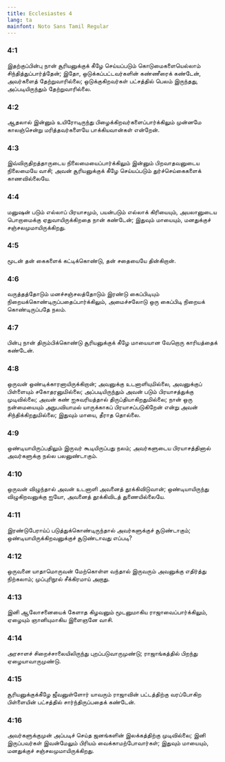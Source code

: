 ```yaml
---
title: Ecclesiastes 4
lang: ta
mainfont: Noto Sans Tamil Regular
---
```


###  4:1

இதற்குப்பின்பு நான் சூரியனுக்குக் கீழே செய்யப்படும் கொடுமைகளையெல்லாம் சிந்தித்துப்பார்த்தேன்; இதோ, ஒடுக்கப்பட்டவர்களின் கண்ணீரைக் கண்டேன், அவர்களைத் தேற்றுவாரில்லை; ஒடுக்குகிறவர்கள் பட்சத்தில் பெலம் இருந்தது, அப்படியிருந்தும் தேற்றுவாரில்லை.

###  4:2

ஆதலால் இன்னும் உயிரோடிருந்து பிழைக்கிறவர்களைப்பார்க்கிலும் முன்னமே காலஞ்சென்று மரித்தவர்களையே பாக்கியவான்கள் என்றேன்.

###  4:3

இவ்விருதிறத்தாருடைய நிலைமையைப்பார்க்கிலும் இன்னும் பிறவாதவனுடைய நிலைமையே வாசி; அவன் சூரியனுக்குக் கீழே செய்யப்படும் துர்ச்செய்கைகளைக் காணவில்லையே.

###  4:4

மனுஷன் படும் எல்லாப் பிரயாசமும், பயன்படும் எல்லாக் கிரியையும், அயலானுடைய பொறாமைக்கு ஏதுவாயிருக்கிறதை நான் கண்டேன்; இதுவும் மாயையும், மனதுக்குச் சஞ்சலமுமாயிருக்கிறது.

###  4:5

மூடன் தன் கைகளைக் கட்டிக்கொண்டு, தன் சதையையே தின்கிறான்.

###  4:6

வருத்தத்தோடும் மனச்சஞ்சலத்தோடும் இரண்டு கைப்பிடியும் நிறையக்கொண்டிருப்பதைப்பார்க்கிலும், அமைச்சலோடு ஒரு கைப்பிடி நிறையக் கொண்டிருப்பதே நலம்.

###  4:7

பின்பு நான் திரும்பிக்கொண்டு சூரியனுக்குக் கீழே மாயையான வேறொரு காரியத்தைக் கண்டேன்.

###  4:8

ஒருவன் ஒண்டிக்காரனாயிருக்கிறான்; அவனுக்கு உடனாளியுமில்லை, அவனுக்குப் பிள்ளையும் சகோதரனுமில்லை; அப்படியிருந்தும் அவன் படும் பிரயாசத்துக்கு முடிவில்லை; அவன் கண் ஐசுவரியத்தால் திருப்தியாகிறதுமில்லை; நான் ஒரு நன்மையையும் அநுபவியாமல் யாருக்காகப் பிரயாசப்படுகிறேன் என்று அவன் சிந்திக்கிறதுமில்லை; இதுவும் மாயை, தீராத தொல்லை.

###  4:9

ஒண்டியாயிருப்பதிலும் இருவர் கூடியிருப்பது நலம்; அவர்களுடைய பிரயாசத்தினால் அவர்களுக்கு நல்ல பலனுண்டாகும்.

###  4:10

ஒருவன் விழுந்தால் அவன் உடனாளி அவனைத் தூக்கிவிடுவான்; ஒண்டியாயிருந்து விழுகிறவனுக்கு ஐயோ, அவனைத் தூக்கிவிடத் துணையில்லையே.

###  4:11

இரண்டுபேராய்ப் படுத்துக்கொண்டிருந்தால் அவர்களுக்குச் சூடுண்டாகும்; ஒண்டியாயிருக்கிறவனுக்குச் சூடுண்டாவது எப்படி?

###  4:12

ஒருவனை யாதாமொருவன் மேற்கொள்ள வந்தால் இருவரும் அவனுக்கு எதிர்த்து நிற்கலாம்; முப்புரிநூல் சீக்கிரமாய் அறாது.

###  4:13

இனி ஆலோசனையைக் கேளாத கிழவனும் மூடனுமாகிய ராஜாவைப்பார்க்கிலும், ஏழையும் ஞானியுமாகிய இளைஞனே வாசி.

###  4:14

அரசாளச் சிறைச்சாலையிலிருந்து புறப்படுவாருமுண்டு; ராஜாங்கத்தில் பிறந்து ஏழையாவாருமுண்டு.

###  4:15

சூரியனுக்குக்கீழே ஜீவனுள்ளோர் யாவரும் ராஜாவின் பட்டத்திற்கு வரப்போகிற பிள்ளையின் பட்சத்தில் சார்ந்திருப்பதைக் கண்டேன்.

###  4:16

அவர்களுக்குமுன் அப்படிச் செய்த ஜனங்களின் இலக்கத்திற்கு முடிவில்லை; இனி இருப்பவர்கள் இவன்மேலும் பிரியம் வைக்காமற்போவார்கள்; இதுவும் மாயையும், மனதுக்குச் சஞ்சலமுமாயிருக்கிறது.

